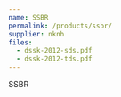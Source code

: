 ```yaml
---
name: SSBR
permalink: /products/ssbr/
supplier: nknh
files:
  - dssk-2012-sds.pdf
  - dssk-2012-tds.pdf
---
```

SSBR
